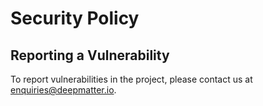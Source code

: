 # Security Policy

## Reporting a Vulnerability

To report vulnerabilities in the project, please contact us at enquiries@deepmatter.io.
